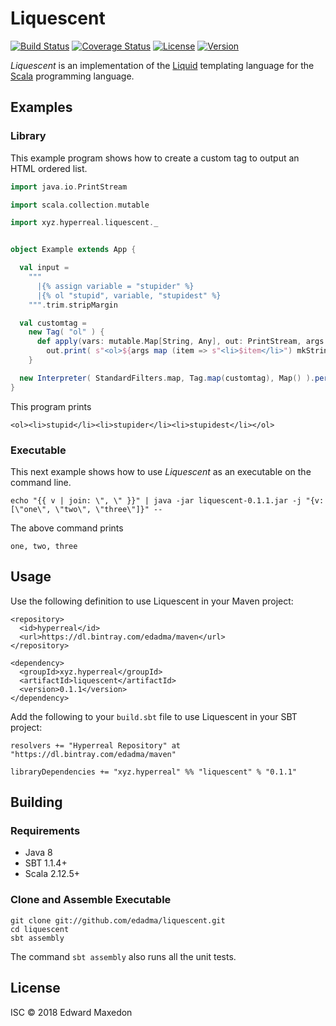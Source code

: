 Liquescent
==========

[![Build Status](https://www.travis-ci.org/edadma/liquescent.svg?branch=master)](https://www.travis-ci.org/edadma/liquescent)
[![Coverage Status](https://coveralls.io/repos/github/edadma/liquescent/badge.svg?branch=master)](https://coveralls.io/github/edadma/liquescent?branch=master)
[![License](https://img.shields.io/badge/license-ISC-blue.svg)](https://github.com/edadma/liquescent/blob/master/LICENSE)
[![Version](https://img.shields.io/badge/latest_release-v0.1.1-orange.svg)](https://github.com/edadma/liquescent/releases/tag/v0.1.1)

*Liquescent* is an implementation of the [Liquid](https://shopify.github.io/liquid/) templating language for the [Scala](http://scala-lang.org) programming language.


Examples
--------

### Library

This example program shows how to create a custom tag to output an HTML ordered list.

```scala
import java.io.PrintStream

import scala.collection.mutable

import xyz.hyperreal.liquescent._


object Example extends App {

  val input =
    """
      |{% assign variable = "stupider" %}
      |{% ol "stupid", variable, "stupidest" %}
    """.trim.stripMargin

  val customtag =
    new Tag( "ol" ) {
      def apply(vars: mutable.Map[String, Any], out: PrintStream, args: List[Any]) =
        out.print( s"<ol>${args map (item => s"<li>$item</li>") mkString}</ol>" )
    }

  new Interpreter( StandardFilters.map, Tag.map(customtag), Map() ).perform( LiquescentParser.parse(input), Console.out )
}
```

This program prints

    <ol><li>stupid</li><li>stupider</li><li>stupidest</li></ol>


### Executable

This next example shows how to use *Liquescent* as an executable on the command line.

    echo "{{ v | join: \", \" }}" | java -jar liquescent-0.1.1.jar -j "{v: [\"one\", \"two\", \"three\"]}" --

The above command prints

    one, two, three


Usage
-----

Use the following definition to use Liquescent in your Maven project:

    <repository>
      <id>hyperreal</id>
      <url>https://dl.bintray.com/edadma/maven</url>
    </repository>

    <dependency>
      <groupId>xyz.hyperreal</groupId>
      <artifactId>liquescent</artifactId>
      <version>0.1.1</version>
    </dependency>

Add the following to your `build.sbt` file to use Liquescent in your SBT project:

    resolvers += "Hyperreal Repository" at "https://dl.bintray.com/edadma/maven"

    libraryDependencies += "xyz.hyperreal" %% "liquescent" % "0.1.1"


Building
--------

### Requirements

- Java 8
- SBT 1.1.4+
- Scala 2.12.5+

### Clone and Assemble Executable

    git clone git://github.com/edadma/liquescent.git
    cd liquescent
    sbt assembly

The command `sbt assembly` also runs all the unit tests.


License
-------

ISC © 2018 Edward Maxedon